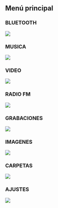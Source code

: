 ## Menú principal

### BLUETOOTH
![](http://static.energysistem.com/images/manuals/42645/579f30ac59b41.jpg) 


### MUSICA
![](http://static.energysistem.com/images/manuals/42645/579f30e766571.jpg) 


### VIDEO
 ![](http://static.energysistem.com/images/manuals/42645/579f310483658.jpg) 


### RADIO FM
![](http://static.energysistem.com/images/manuals/42645/579f30fcc630b.jpg) 


### GRABACIONES
![](http://static.energysistem.com/images/manuals/42645/579f30be871d2.jpg) 


### IMAGENES
![](http://static.energysistem.com/images/manuals/42645/579f30d96107f.jpg) 


### CARPETAS
![](http://static.energysistem.com/images/manuals/42645/579f30b646f40.jpg) 


### AJUSTES
![](http://static.energysistem.com/images/manuals/42645/579f30a6c0e13.jpg) 
